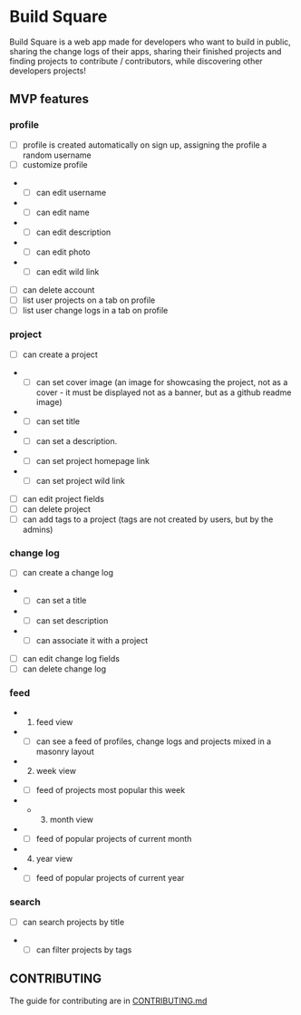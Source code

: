 # Build Square

Build Square is a web app made for developers who want to build in public, sharing the change logs of their apps, sharing their finished projects and finding projects to contribute / contributors, while discovering other developers projects!

## MVP features

### profile

- [ ] profile is created automatically on sign up, assigning the profile a random username
- [ ] customize profile
- - [ ] can edit username
- - [ ] can edit name
- - [ ] can edit description
- - [ ] can edit photo
- - [ ] can edit wild link
- [ ] can delete account
- [ ] list user projects on a tab on profile
- [ ] list user change logs in a tab on profile

### project

- [ ] can create a project
- - [ ] can set cover image (an image for showcasing the project, not as a cover - it must be displayed not as a banner, but as a github readme image)
- - [ ] can set title
- - [ ] can set a description.
- - [ ] can set project homepage link
- - [ ] can set project wild link
- [ ] can edit project fields
- [ ] can delete project
- [ ] can add tags to a project (tags are not created by users, but by the admins)

### change log

- [ ] can create a change log
- - [ ] can set a title
- - [ ] can set description
- - [ ] can associate it with a project
- [ ] can edit change log fields
- [ ] can delete change log

### feed

- 1. feed view
- - [ ] can see a feed of profiles, change logs and projects mixed in a masonry layout
- 2. week view
- - [ ] feed of projects most popular this week
- - 3. month view
- - [ ] feed of popular projects of current month
- 4. year view
- - [ ] feed of popular projects of current year

### search

- [ ] can search projects by title
- - [ ] can filter projects by tags

## CONTRIBUTING

The guide for contributing are in [CONTRIBUTING.md](https://github.com/buildsquare-org/buildsquare/blob/main/CONTRIBUTING.md)

